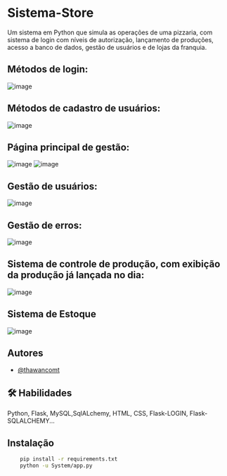 # Sistema-Store
Um sistema em Python que simula as operações de uma pizzaria, com sistema de login com níveis de autorização, lançamento de produções, acesso a banco de dados, gestão de usuários e de lojas da franquia.

## Métodos de login:
![image](https://github.com/thawancomt/Sistem-Store/assets/131563700/de5f4fb1-f767-46a9-80b5-9e506a68cdc9)

## Métodos de cadastro de usuários:
![image](https://github.com/thawancomt/Sistem-Store/assets/131563700/c2f8d69e-7609-43e7-9cc6-f1306ff62544)

## Página principal de gestão:
![image](https://github.com/thawancomt/Sistem-Store/assets/131563700/21f3d5a3-46b3-4d50-bbd4-ec655cb74ab7)
![image](https://github.com/thawancomt/Sistem-Store/assets/131563700/01e042f0-9bbf-4ae7-bd47-da0904405ad2)

## Gestão de usuários:
![image](https://github.com/thawancomt/Sistem-Store/assets/131563700/b6ad8435-4f2f-4982-b86b-1bfda4fcee62)

## Gestão de erros:
![image](https://github.com/thawancomt/Sistem-Store/assets/131563700/6029ac88-7fb9-4e99-9809-d23c63739a93)

## Sistema de controle de produção, com exibição da produção já lançada no dia:
![image](https://github.com/thawancomt/Sistem-Store/assets/131563700/ed10033d-1e20-49fa-947d-4bc3835ed022)

## Sistema de Estoque
![image](https://github.com/thawancomt/Sistem-Store/assets/131563700/8bc36680-3ca9-4500-a749-9bfa3bc4bdab)

## Autores

- [@thawancomt](https://www.github.com/thawancomt)

## 🛠 Habilidades
Python, Flask, MySQL,SqlALchemy, HTML, CSS, Flask-LOGIN, Flask-SQLALCHEMY...

## Instalação

```bash
    pip install -r requirements.txt
    python -u System/app.py


